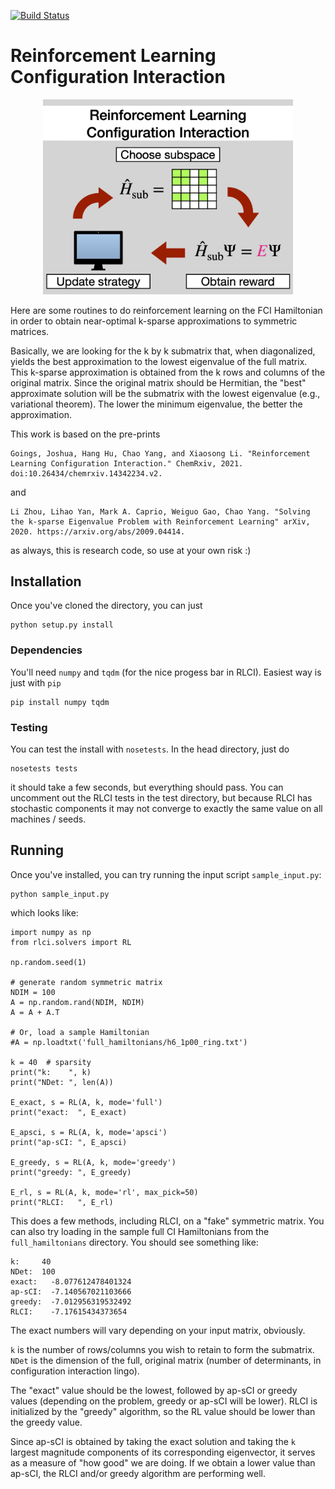 [![Build Status](https://travis-ci.com/jjgoings/rlci.svg?branch=main)](https://travis-ci.com/jjgoings/rlci)

# Reinforcement Learning Configuration Interaction

<p align="center">
<img src="/assets/rlci.png" width="400">
</p>

Here are some routines to do reinforcement learning on the FCI Hamiltonian in 
order to obtain near-optimal k-sparse approximations to symmetric matrices.

Basically, we are looking for the k by k submatrix that, when diagonalized, 
yields the best approximation to the lowest eigenvalue of the full matrix. This 
k-sparse approximation is obtained from the k rows and columns of the original
matrix. Since the original matrix should be Hermitian, the "best" approximate 
solution will be the submatrix with the lowest eigenvalue (e.g., variational 
theorem). The lower the minimum eigenvalue, the better the approximation.

This work is based on the pre-prints

```
Goings, Joshua, Hang Hu, Chao Yang, and Xiaosong Li. "Reinforcement Learning Configuration Interaction." ChemRxiv, 2021. doi:10.26434/chemrxiv.14342234.v2. 
```

and

```
Li Zhou, Lihao Yan, Mark A. Caprio, Weiguo Gao, Chao Yang. "Solving the k-sparse Eigenvalue Problem with Reinforcement Learning" arXiv, 2020. https://arxiv.org/abs/2009.04414.
```

as always, this is research code, so use at your own risk :)

## Installation

Once you've cloned the directory, you can just

```
python setup.py install
```

### Dependencies
You'll need `numpy` and `tqdm` (for the nice progess bar in RLCI). Easiest way is just with `pip` 

```
pip install numpy tqdm
```

### Testing
You can test the install with `nosetests`. In the head directory, just do

```
nosetests tests
```

it should take a few seconds, but everything should pass. You can uncomment out
the RLCI tests in the test directory, but because RLCI has stochastic components
it may not converge to exactly the same value on all machines / seeds.

## Running
Once you've installed, you can try running the input script `sample_input.py`:

```
python sample_input.py
```

which looks like:

```
import numpy as np
from rlci.solvers import RL

np.random.seed(1)

# generate random symmetric matrix
NDIM = 100
A = np.random.rand(NDIM, NDIM)
A = A + A.T

# Or, load a sample Hamiltonian
#A = np.loadtxt('full_hamiltonians/h6_1p00_ring.txt')

k = 40  # sparsity
print("k:    ", k)
print("NDet: ", len(A))

E_exact, s = RL(A, k, mode='full')
print("exact:  ", E_exact)

E_apsci, s = RL(A, k, mode='apsci')
print("ap-sCI: ", E_apsci)

E_greedy, s = RL(A, k, mode='greedy')
print("greedy: ", E_greedy)

E_rl, s = RL(A, k, mode='rl', max_pick=50)
print("RLCI:   ", E_rl)
```

This does a few methods, including RLCI, on a "fake" symmetric matrix. You can
also try loading in the sample full CI Hamiltonians from the `full_hamiltonians`
directory. You should see something like:

```
k:     40
NDet:  100
exact:   -8.077612478401324
ap-sCI:  -7.140567021103666
greedy:  -7.012956319532492
RLCI:    -7.17615434373654
```

The exact numbers will vary depending on your input matrix, obviously. 

`k` is the number of rows/columns you wish to retain to form the submatrix. 
`NDet` is the dimension of the full, original matrix (number of determinants, in
configuration interaction lingo).

The "exact" value should be the lowest, followed by ap-sCI or greedy values
(depending on the problem, greedy or ap-sCI will be lower). RLCI is initialized 
by the "greedy" algorithm, so the RL value should be lower than the greedy value.

Since ap-sCI is obtained by taking the exact solution and taking the `k` largest
magnitude components of its corresponding eigenvector, it serves as a measure of
"how good" we are doing. If we obtain a lower value than ap-sCI, the RLCI and/or
greedy algorithm are performing well.

